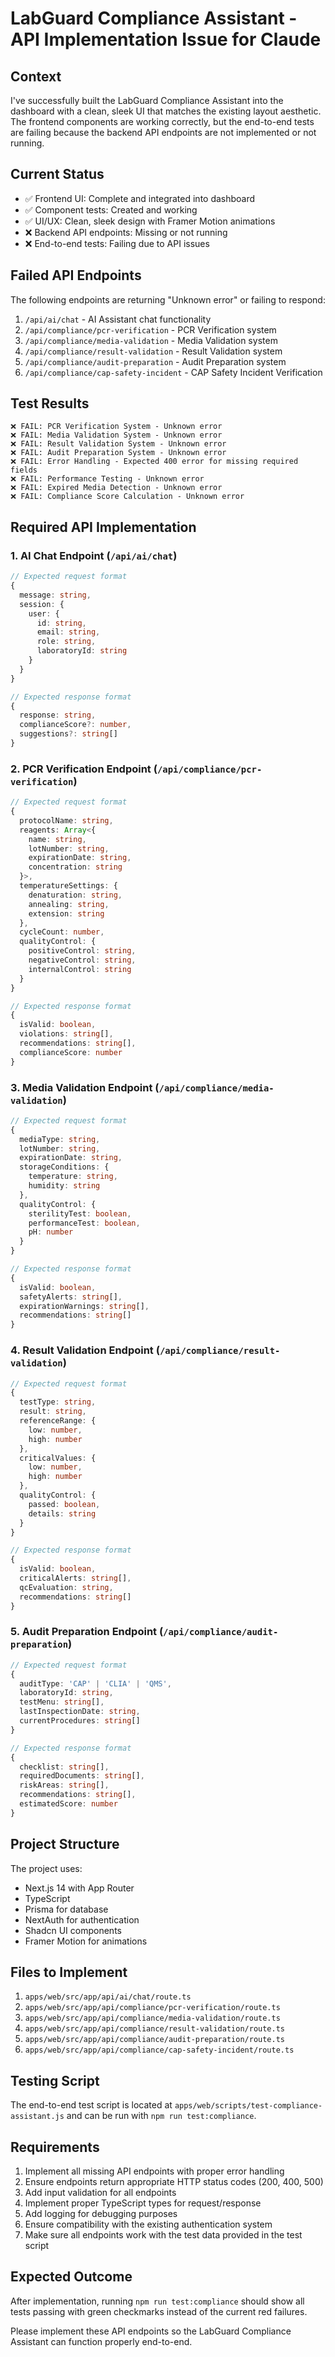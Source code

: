 # LabGuard Compliance Assistant - API Implementation Issue for Claude

## Context
I've successfully built the LabGuard Compliance Assistant into the dashboard with a clean, sleek UI that matches the existing layout aesthetic. The frontend components are working correctly, but the end-to-end tests are failing because the backend API endpoints are not implemented or not running.

## Current Status
- ✅ Frontend UI: Complete and integrated into dashboard
- ✅ Component tests: Created and working
- ✅ UI/UX: Clean, sleek design with Framer Motion animations
- ❌ Backend API endpoints: Missing or not running
- ❌ End-to-end tests: Failing due to API issues

## Failed API Endpoints
The following endpoints are returning "Unknown error" or failing to respond:

1. `/api/ai/chat` - AI Assistant chat functionality
2. `/api/compliance/pcr-verification` - PCR Verification system
3. `/api/compliance/media-validation` - Media Validation system  
4. `/api/compliance/result-validation` - Result Validation system
5. `/api/compliance/audit-preparation` - Audit Preparation system
6. `/api/compliance/cap-safety-incident` - CAP Safety Incident Verification

## Test Results
```
❌ FAIL: PCR Verification System - Unknown error
❌ FAIL: Media Validation System - Unknown error  
❌ FAIL: Result Validation System - Unknown error
❌ FAIL: Audit Preparation System - Unknown error
❌ FAIL: Error Handling - Expected 400 error for missing required fields
❌ FAIL: Performance Testing - Unknown error
❌ FAIL: Expired Media Detection - Unknown error
❌ FAIL: Compliance Score Calculation - Unknown error
```

## Required API Implementation

### 1. AI Chat Endpoint (`/api/ai/chat`)
```typescript
// Expected request format
{
  message: string,
  session: {
    user: {
      id: string,
      email: string,
      role: string,
      laboratoryId: string
    }
  }
}

// Expected response format
{
  response: string,
  complianceScore?: number,
  suggestions?: string[]
}
```

### 2. PCR Verification Endpoint (`/api/compliance/pcr-verification`)
```typescript
// Expected request format
{
  protocolName: string,
  reagents: Array<{
    name: string,
    lotNumber: string,
    expirationDate: string,
    concentration: string
  }>,
  temperatureSettings: {
    denaturation: string,
    annealing: string,
    extension: string
  },
  cycleCount: number,
  qualityControl: {
    positiveControl: string,
    negativeControl: string,
    internalControl: string
  }
}

// Expected response format
{
  isValid: boolean,
  violations: string[],
  recommendations: string[],
  complianceScore: number
}
```

### 3. Media Validation Endpoint (`/api/compliance/media-validation`)
```typescript
// Expected request format
{
  mediaType: string,
  lotNumber: string,
  expirationDate: string,
  storageConditions: {
    temperature: string,
    humidity: string
  },
  qualityControl: {
    sterilityTest: boolean,
    performanceTest: boolean,
    pH: number
  }
}

// Expected response format
{
  isValid: boolean,
  safetyAlerts: string[],
  expirationWarnings: string[],
  recommendations: string[]
}
```

### 4. Result Validation Endpoint (`/api/compliance/result-validation`)
```typescript
// Expected request format
{
  testType: string,
  result: string,
  referenceRange: {
    low: number,
    high: number
  },
  criticalValues: {
    low: number,
    high: number
  },
  qualityControl: {
    passed: boolean,
    details: string
  }
}

// Expected response format
{
  isValid: boolean,
  criticalAlerts: string[],
  qcEvaluation: string,
  recommendations: string[]
}
```

### 5. Audit Preparation Endpoint (`/api/compliance/audit-preparation`)
```typescript
// Expected request format
{
  auditType: 'CAP' | 'CLIA' | 'QMS',
  laboratoryId: string,
  testMenu: string[],
  lastInspectionDate: string,
  currentProcedures: string[]
}

// Expected response format
{
  checklist: string[],
  requiredDocuments: string[],
  riskAreas: string[],
  recommendations: string[],
  estimatedScore: number
}
```

## Project Structure
The project uses:
- Next.js 14 with App Router
- TypeScript
- Prisma for database
- NextAuth for authentication
- Shadcn UI components
- Framer Motion for animations

## Files to Implement
1. `apps/web/src/app/api/ai/chat/route.ts`
2. `apps/web/src/app/api/compliance/pcr-verification/route.ts`
3. `apps/web/src/app/api/compliance/media-validation/route.ts`
4. `apps/web/src/app/api/compliance/result-validation/route.ts`
5. `apps/web/src/app/api/compliance/audit-preparation/route.ts`
6. `apps/web/src/app/api/compliance/cap-safety-incident/route.ts`

## Testing Script
The end-to-end test script is located at `apps/web/scripts/test-compliance-assistant.js` and can be run with `npm run test:compliance`.

## Requirements
1. Implement all missing API endpoints with proper error handling
2. Ensure endpoints return appropriate HTTP status codes (200, 400, 500)
3. Add input validation for all endpoints
4. Implement proper TypeScript types for request/response
5. Add logging for debugging purposes
6. Ensure compatibility with the existing authentication system
7. Make sure all endpoints work with the test data provided in the test script

## Expected Outcome
After implementation, running `npm run test:compliance` should show all tests passing with green checkmarks instead of the current red failures.

Please implement these API endpoints so the LabGuard Compliance Assistant can function properly end-to-end. 